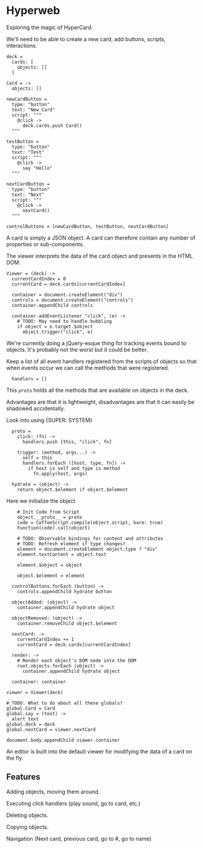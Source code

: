 Hyperweb
========

Exploring the magic of HyperCard.

We'll need to be able to create a new card, add buttons, scripts, interactions.

    deck =
      cards: [
        objects: []
      ]

    Card = ->
      objects: []

    newCardButton =
      type: "button"
      text: "New Card"
      script: """
        @click ->
          deck.cards.push Card()
      """

    testButton =
      type: "button"
      text: "Test"
      script: """
        @click ->
          say "Hello"
      """

    nextCardButton =
      type: "button"
      text: "Next"
      script: """
        @click ->
          nextCard()
      """

    controlButtons = [newCardButton, testButton, nextCardButton]

A card is simply a JSON object. A card can therefore contain any number of
properties or sub-components.

The viewer interprets the data of the card object and presents in the HTML DOM.

    Viewer = (deck) ->
      currentCardIndex = 0
      currentCard = deck.cards[currentCardIndex]

      container = document.createElement("div")
      controls = document.createElement("controls")
      container.appendChild controls

      container.addEventListener "click", (e) ->
        # TODO: May need to handle bubbling
        if object = e.target.$object
          object.trigger("click", e)

We're currently doing a jQuery-esque thing for tracking events bound to objects.
It's probably not the worst but it could be better.

Keep a list of all event handlers registered from the scripts of objects so
that when events occur we can call the methods that were registered.

      handlers = []

This `proto` holds all the methods that are available on objects in the deck.

Advantages are that it is lightweight, disadvantages are that it can easily be
shadowed accidentally.

Look into using {SUPER: SYSTEM}

      proto =
        click: (fn) ->
          handlers.push [this, "click", fn]

        trigger: (method, args...) ->
          self = this
          handlers.forEach ([host, type, fn]) ->
            if host is self and type is method
              fn.apply(host, args)

      hydrate = (object) ->
        return object.$element if object.$element

Here we initialize the object

        # Init Code from Script
        object.__proto__ = proto
        code = CoffeeScript.compile(object.script, bare: true)
        Function(code).call(object)

        # TODO: Observable bindings for content and attributes
        # TODO: Refresh element if type changes?
        element = document.createElement object.type ? "div"
        element.textContent = object.text

        element.$object = object

        object.$element = element

      controlButtons.forEach (button) ->
        controls.appendChild hydrate button

      objectAdded: (object) ->
        container.appendChild hydrate object

      objectRemoved: (object) ->
        container.removeChild object.$element

      nextCard: ->
        currentCardIndex += 1
        currentCard = deck.cards[currentCardIndex]

      render: ->
        # Render each object's DOM node into the DOM
        root.objects.forEach (object) ->
          container.appendChild hydrate object

      container: container

    viewer = Viewer(deck)

    # TODO: What to do about all these globals?
    global.Card = Card
    global.say = (text) ->
      alert text
    global.deck = deck
    global.nextCard = viewer.nextCard

    document.body.appendChild viewer.container

An editor is built into the default viewer for modifying the data of a card on
the fly.

Features
--------

Adding objects, moving them around.

Executing click handlers (play sound, go to card, etc.)

Deleting objects.

Copying objects.

Navigation (Next card, previous card, go to #, go to name)
